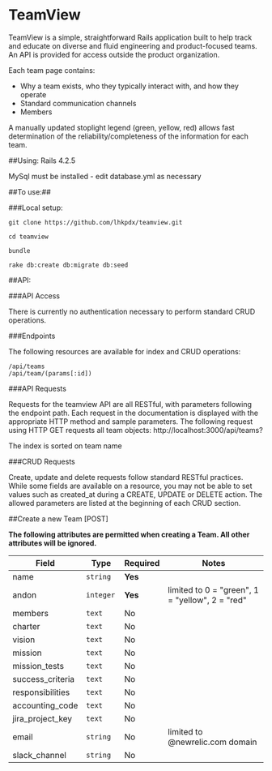 # TeamView

TeamView is a simple, straightforward Rails application built to help track and educate on diverse and fluid engineering and product-focused teams.  An API is provided for access outside the product organization.

Each team page contains:

* Why a team exists, who they typically interact with, and how they operate
* Standard communication channels
* Members

A manually updated stoplight legend (green, yellow, red) allows fast determination of the reliability/completeness of the information for each team.


##Using:
Rails 4.2.5

MySql must be installed - edit database.yml as necessary

##To use:##

###Local setup:

```
git clone https://github.com/lhkpdx/teamview.git

cd teamview

bundle

rake db:create db:migrate db:seed
```


##API:

###API Access

There is currently no authentication necessary to perform standard CRUD operations.

###Endpoints

The following resources are available for index and CRUD operations:

```
/api/teams
/api/team/(params[:id])
```

###API Requests

Requests for the teamview API are all RESTful, with parameters following the endpoint path. Each request in the documentation is displayed with the appropriate HTTP method and sample parameters. The following request using HTTP GET requests all team objects: http://localhost:3000/api/teams?

The index is sorted on team name

###CRUD Requests

Create, update and delete requests follow standard RESTful practices. While some fields are available on a resource, you may not be able to set values such as created_at during a CREATE, UPDATE or DELETE action. The allowed parameters are listed at the beginning of each CRUD section.

##Create a new Team [POST]

**The following attributes are permitted when creating a Team.  All other attributes will be ignored.**

|Field	|Type	|Required	|Notes  
|---|---|---|---
name |`string` | **Yes**
andon |	`integer `|**Yes**  |   limited to 0 = "green", 1 = "yellow", 2 = "red"
members | `text ` | No	|
charter | `text ` | No	|
vision | `text ` | No	|
mission | `text ` | No	|
mission_tests | `text ` | No	|
success_criteria | `text ` | No	|
responsibilities | `text ` | No	|
accounting_code | `text ` | No	|
jira_project_key | `text ` | No	|
email | `string ` | No	| limited to @newrelic.com domain
slack_channel | `string ` | No	|
